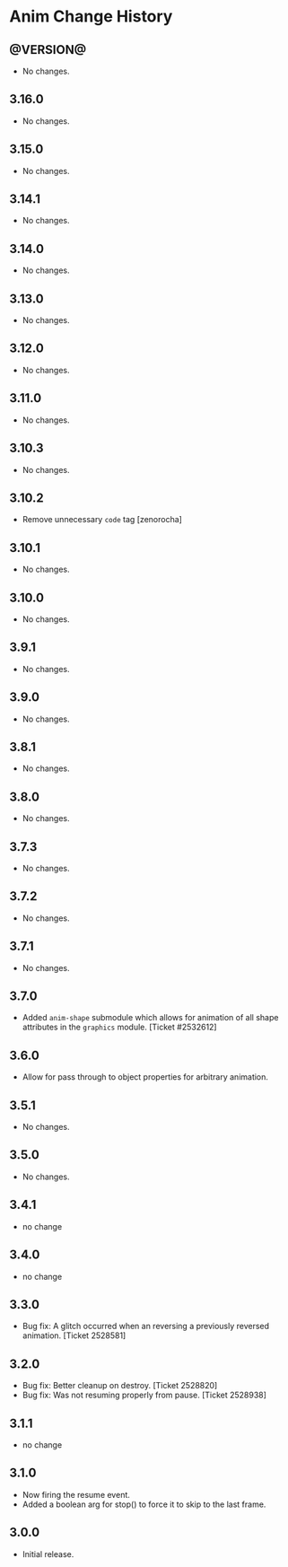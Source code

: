 Anim Change History
===================

@VERSION@
------

* No changes.

3.16.0
------

* No changes.

3.15.0
------

* No changes.

3.14.1
------

* No changes.

3.14.0
------

* No changes.

3.13.0
------

* No changes.

3.12.0
------

* No changes.

3.11.0
------

* No changes.

3.10.3
------

* No changes.

3.10.2
------

* Remove unnecessary `code` tag [zenorocha]

3.10.1
------

* No changes.

3.10.0
------

* No changes.

3.9.1
-----

* No changes.

3.9.0
-----

* No changes.

3.8.1
-----

* No changes.

3.8.0
-----

* No changes.

3.7.3
-----

* No changes.

3.7.2
-----

* No changes.

3.7.1
-----

* No changes.

3.7.0
-----

* Added `anim-shape` submodule which allows for animation of all shape
  attributes in the `graphics` module. [Ticket #2532612]

3.6.0
-----
  * Allow for pass through to object properties for arbitrary animation.

3.5.1
-----

  * No changes.

3.5.0
-----
  * No changes.


3.4.1
-----
  * no change


3.4.0
-----
  * no change


3.3.0
-----

  * Bug fix: A glitch occurred when an reversing a previously reversed
    animation. [Ticket 2528581]


3.2.0
-----

  * Bug fix: Better cleanup on destroy. [Ticket 2528820]
  * Bug fix: Was not resuming properly from pause. [Ticket 2528938]


3.1.1
-----
  * no change


3.1.0
-----
  * Now firing the resume event.
  * Added a boolean arg for stop() to force it to skip to the last frame.


3.0.0
-----
  * Initial release.
